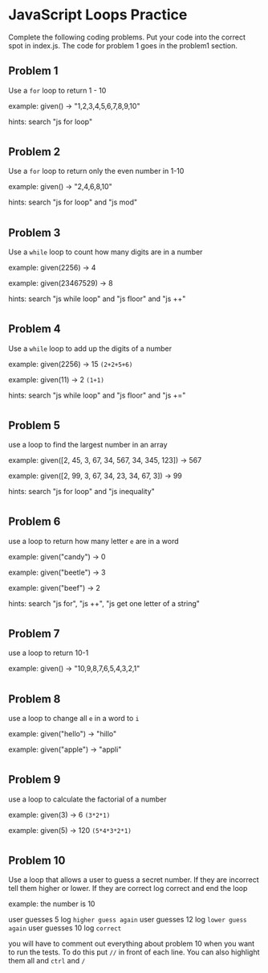 # JavaScript Loops Practice
Complete the following coding problems.  Put your code into the correct spot in index.js. The code for problem 1 goes in the problem1 section.

## Problem 1
Use a `for` loop to return 1 - 10

example: given() -> "1,2,3,4,5,6,7,8,9,10"

hints: search "js for loop"
#
## Problem 2
Use a `for` loop to return only the even number in 1-10

example: given() -> "2,4,6,8,10"

hints: search "js for loop" and  "js mod"
#
## Problem 3
Use a `while` loop to count how many digits are in a number

example: given(2256) -> 4

example: given(23467529) -> 8

hints: search  "js while loop" and  "js floor" and "js ++"
#
## Problem 4
Use a `while` loop to add up the digits of a number

example: given(2256) -> 15 `(2+2+5+6)`

example: given(11) -> 2 `(1+1)`

hints: search  "js while loop" and  "js floor" and "js +="
#
## Problem 5
use a loop to find the largest number in an array

example: given([2, 45, 3, 67, 34, 567, 34, 345, 123]) -> 567

example: given([2, 99, 3, 67, 34, 23, 34, 67, 3]) -> 99

hints: search  "js for loop" and  "js inequality"
#
## Problem 6
use a loop to return how many letter `e` are in a word

example: given("candy") -> 0

example: given("beetle") -> 3

example: given("beef") -> 2

hints: search "js for", "js ++", "js get one letter of a string"
#
## Problem 7
use a loop to return 10-1

example: given() -> "10,9,8,7,6,5,4,3,2,1"
#
## Problem 8
use a loop to change all `e` in a word to `i`

example: given("hello") -> "hillo"

example: given("apple") -> "appli"
#
## Problem 9
use a loop to calculate the factorial of a number

example: given(3) -> 6 `(3*2*1)`

example: given(5) -> 120 `(5*4*3*2*1)`
#
## Problem 10
Use a loop that allows a user to guess a secret number. If they are incorrect tell them higher or lower. If they are correct log correct and end the loop

example: the number is 10

user guesses 5 log `higher guess again`
user guesses 12 log `lower guess again`
user guesses 10 log `correct`

you will have to comment out everything about problem 10 when you want to run the tests. To do this put `//` in front of each line. You can also highlight them all and `ctrl` and `/`